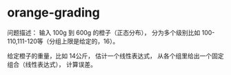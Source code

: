 orange-grading
==============

问题描述：
输入 100g 到 600g 的橙子（正态分布），
分为多个级别比如 100-110,111-120等（分组上限是给定的，16）。

给定橙子的重量，比如 14公斤，
估计一个线性表达式，
从各个组里给出一个固定组合（线性表达式），
计算误差。

